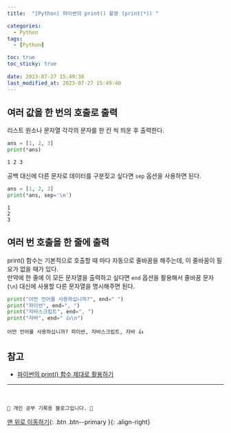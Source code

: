 ```yaml
---
title:  "[Python] 파이썬의 print() 활용 (print(*)) "

categories:
  - Python
tags:
  - [Python]

toc: true
toc_sticky: true
 
date: 2023-07-27 15:49:38
last_modified_at: 2023-07-27 15:49:40
---
```



## 여러 값을 한 번의 호출로 출력
리스트 원소나 문자열 각각의 문자를 한 칸 씩 띄운 후 출력한다.
```py
ans = [1, 2, 3]
print(*ans)
```
```
1 2 3
```

공백 대신에 다른 문자로 데이터를 구분짖고 싶다면 `sep` 옵션을 사용하면 된다.
```py
ans = [1, 2, 3]
print(*ans, sep='\n')
```
```
1
2
3
```


## 여러 번 호출을 한 줄에 출력
print() 함수는 기본적으로 호출할 때 마다 자동으로 줄바꿈을 해주는데, 이 줄바꿈이 필요가 없을 때가 있다.<br>
만약에 한 줄에 이 모든 문자열을 출력하고 싶다면 `end` 옵션을 활용해서 줄바꿈 문자(`\n`) 대신에 사용할 다른 문자열을 명시해주면 된다.
```py
print("어떤 언어를 사용하십니까?", end=" ")
print("파이썬", end=", ")
print("자바스크립트", end=", ")
print("자바", end=" 👍\n")
```
```
어떤 언어를 사용하십니까? 파이썬, 자바스크립트, 자바 👍
```

## 참고
- [파이썬의 print() 함수 제대로 활용하기](https://www.daleseo.com/python-print/#%EC%97%AC%EB%9F%AC-%EA%B0%92%EC%9D%84-%ED%95%9C-%EB%B2%88%EC%9D%98-%ED%98%B8%EC%B6%9C%EB%A1%9C-%EC%B6%9C%EB%A0%A5)


***
<br>

    💛 개인 공부 기록용 블로그입니다. 👻

[맨 위로 이동하기](#){: .btn .btn--primary }{: .align-right}